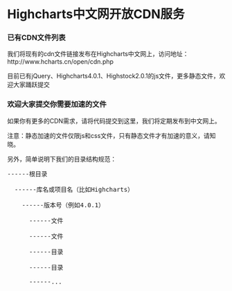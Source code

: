 <h1>Highcharts中文网开放CDN服务</h1>

<h3>已有CDN文件列表</h3>

<p>我们将现有的cdn文件链接发布在Highcharts中文网上，访问地址：http://www.hcharts.cn/open/cdn.php</p>

<p>目前已有jQuery、Highcharts4.0.1、Highstock2.0.1的js文件，更多静态文件，欢迎大家踊跃提交<p>

<h3>欢迎大家提交你需要加速的文件</h3>

如果你有更多的CDN需求，请将代码提交到这里，我们将定期发布到中文网上。

注意：静态加速的文件仅限js和css文件，只有静态文件才有加速的意义，请知晓。

另外，简单说明下我们的目录结构规范：

<pre>
------根目录<br>
  ------库名或项目名（比如Highcharts）<br>
    ------版本号（例如4.0.1）<br>
      ------文件<br>
      ------文件<br>
      ------目录<br>
      ------目录<br>
      ------...<br>
</pre>


